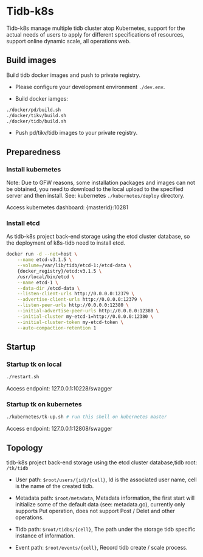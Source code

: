 # Tidb-k8s

Tidb-k8s manage multiple tidb cluster atop Kubernetes, support for the actual needs of users to apply for different specifications of resources, support online dynamic scale, all operations web.

## Build images

Build tidb docker images and push to private registry.

* Please configure your development environment `./dev.env`.

* Build docker iamges:

```bash
./docker/pd/build.sh
./docker/tikv/build.sh
./docker/tidb/build.sh
```

* Push pd/tikv/tidb images to your private registry.

## Preparedness

### Install kubernetes

Note: Due to GFW reasons, some installation packages and images can not be obtained, you need to download to the local upload to the specified server and then install. See: kubernetes `./kubernetes/deploy` directory.

Access kubernetes dashboard: {masterid}:10281

### Install etcd

As tidb-k8s project back-end storage using the etcd cluster database, so the deployment of k8s-tidb need to install etcd.

```bash
docker run -d --net=host \
    --name etcd-v3.1.5 \
    --volume=/var/lib/tidb/etcd-1:/etcd-data \
    {docker_registry}/etcd:v3.1.5 \
    /usr/local/bin/etcd \
    --name etcd-1 \
    --data-dir /etcd-data \
    --listen-client-urls http://0.0.0.0:12379 \
    --advertise-client-urls http://0.0.0.0:12379 \
    --listen-peer-urls http://0.0.0.0:12380 \
    --initial-advertise-peer-urls http://0.0.0.0:12380 \
    --initial-cluster my-etcd-1=http://0.0.0.0:12380 \
    --initial-cluster-token my-etcd-token \
    --auto-compaction-retention 1
```

## Startup

### Startup tk on local

```bash
./restart.sh
```

Access endpoint: 127.0.0.1:10228/swagger

### Startup tk on kubernetes

```bash
./kubernetes/tk-up.sh # run this shell on kubernetes master
```

Access endpoint: 127.0.0.1:12808/swagger

## Topology

tidb-k8s project back-end storage using the etcd cluster database,tidb root: `/tk/tidb`

* User path: `$root/users/{id}/{cell}`, Id is the associated user name, cell is the name of the created tidb.

* Metadata path: `$root/metadata`, Metadata information, the first start will initialize some of the default data (see: metadata.go), currently only supports Put operation, does not support Post / Delet and other operations.

* Tidb path: `$root/tidbs/{cell}`, The path under the storage tidb specific instance of information.

* Event path: `$root/events/{cell}`, Record tidb create / scale process.


